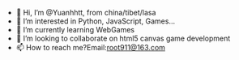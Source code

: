 - 👋 Hi, I’m @Yuanhhtt, from china/tibet/lasa
- 👀 I’m interested in Python, JavaScript, Games...
- 🌱 I’m currently learning WebGames
- 💞️ I’m looking to collaborate on html5 canvas game development
- 📫 How to reach me?Email:root911@163.com
<!---
Yuanhhtt/Yuanhhtt is a ✨ special ✨ repository because its `README.md` (this file) appears on your GitHub profile.
You can click the Preview link to take a look at your changes.
--->
